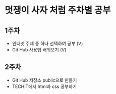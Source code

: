 # 멋쟁이 사자 처럼 주차별 공부

## 1주차

- 인터넷 주제 중 하나 선택하여 공부 (V)
- Git Hub 사용법 배워오기 (V)

## 2주차

- Git Hub 저장소 public으로 만들기
- TECHIT에서 html과 css 공부하기